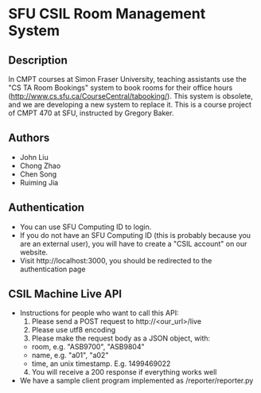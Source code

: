 # SFU CSIL Room Management System
## Description
In CMPT courses at Simon Fraser University, teaching assistants use the "CS TA Room Bookings" system to book rooms for their office hours (http://www.cs.sfu.ca/CourseCentral/tabooking/). This system is obsolete, and we are developing a new system to replace it. This is a course project of CMPT 470 at SFU, instructed by Gregory Baker.

## Authors
* John Liu
* Chong Zhao
* Chen Song
* Ruiming Jia

## Authentication
* You can use SFU Computing ID to login.
* If you do not have an SFU Computing ID (this is probably because you are an external user), you will have to create a "CSIL account" on our website.
* Visit http://localhost:3000, you should be redirected to the authentication page

## CSIL Machine Live API
* Instructions for people who want to call this API:
   1. Please send a POST request to http://<our_url>/live
   2. Please use utf8 encoding
   3. Please make the request body as a JSON object, with:
     * room, e.g. "ASB9700", "ASB9804"
     * name, e.g. "a01", "a02"
     * time, an unix timestamp. E.g. 1499469022
   4. You will receive a 200 response if everything works well
* We have a sample client program implemented as /reporter/reporter.py